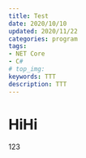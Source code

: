 ```yaml
---
title: Test
date: 2020/10/10
updated: 2020/11/22
categories: program
tags:
- NET Core
- C#
# top_img:
keywords: TTT
description: TTT
---
```


# HiHi
123
